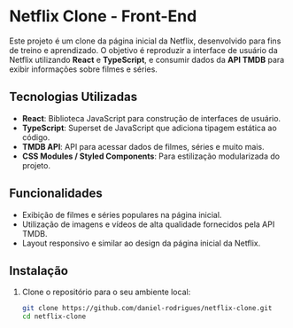 # Netflix Clone - Front-End

Este projeto é um clone da página inicial da Netflix, desenvolvido para fins de treino e aprendizado. O objetivo é reproduzir a interface de usuário da Netflix utilizando **React** e **TypeScript**, e consumir dados da **API TMDB** para exibir informações sobre filmes e séries.

## Tecnologias Utilizadas

- **React**: Biblioteca JavaScript para construção de interfaces de usuário.
- **TypeScript**: Superset de JavaScript que adiciona tipagem estática ao código.
- **TMDB API**: API para acessar dados de filmes, séries e muito mais.
- **CSS Modules / Styled Components**: Para estilização modularizada do projeto.

## Funcionalidades

- Exibição de filmes e séries populares na página inicial.
- Utilização de imagens e vídeos de alta qualidade fornecidos pela API TMDB.
- Layout responsivo e similar ao design da página inicial da Netflix.

## Instalação

1. Clone o repositório para o seu ambiente local:

   ```bash
   git clone https://github.com/daniel-rodrigues/netflix-clone.git
   cd netflix-clone
